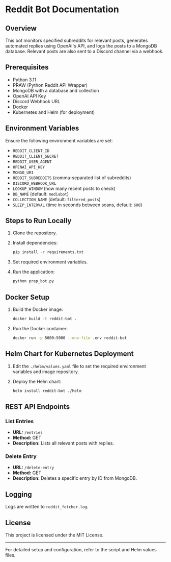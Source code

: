 # Reddit Bot Documentation

## Overview
This bot monitors specified subreddits for relevant posts, generates automated replies using OpenAI's API, and logs the posts to a MongoDB database. Relevant posts are also sent to a Discord channel via a webhook.

## Prerequisites
- Python 3.11
- PRAW (Python Reddit API Wrapper)
- MongoDB with a database and collection
- OpenAI API Key
- Discord Webhook URL
- Docker
- Kubernetes and Helm (for deployment)

## Environment Variables
Ensure the following environment variables are set:

- `REDDIT_CLIENT_ID`
- `REDDIT_CLIENT_SECRET`
- `REDDIT_USER_AGENT`
- `OPENAI_API_KEY`
- `MONGO_URI`
- `REDDIT_SUBREDDITS` (comma-separated list of subreddits)
- `DISCORD_WEBHOOK_URL`
- `LOOKUP_WINDOW` (how many recent posts to check)
- `DB_NAME` (default: `mediabot`)
- `COLLECTION_NAME` (default: `filtered_posts`)
- `SLEEP_INTERVAL` (time in seconds between scans, default: `600`)

## Steps to Run Locally

1. Clone the repository.

2. Install dependencies:
    ```sh
    pip install -r requirements.txt
    ```

3. Set required environment variables.

4. Run the application:
    ```sh
    python prep_bot.py
    ```

## Docker Setup

1. Build the Docker image:
    ```sh
    docker build -t reddit-bot .
    ```

2. Run the Docker container:
    ```sh
    docker run -p 5000:5000 --env-file .env reddit-bot
    ```

## Helm Chart for Kubernetes Deployment

1. Edit the `./helm/values.yaml` file to set the required environment variables and image repository.

2. Deploy the Helm chart:
    ```sh
    helm install reddit-bot ./helm
    ```

## REST API Endpoints

### List Entries
- **URL:** `/entries`
- **Method:** GET
- **Description:** Lists all relevant posts with replies.

### Delete Entry
- **URL:** `/delete-entry`
- **Method:** GET
- **Description:** Deletes a specific entry by ID from MongoDB.

## Logging
Logs are written to `reddit_fetcher.log`.

## License
This project is licensed under the MIT License.

---

For detailed setup and configuration, refer to the script and Helm values files.